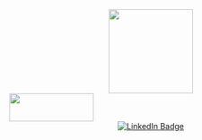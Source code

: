 <div id="header" align="center">
  <img src="https://media.giphy.com/media/xThuWu82QD3pj4wvEQ/giphy.gif" width=150 height=150/>
</div>

<div id="spacing">
  <span><img src="" height=50 width=150 /></span>
</div>

<div id="badges" align="center">
  <a href="https://www.linkedin.com/in/tom-hodgkins-msc-a9ba301b5/">
    <img src="https://img.shields.io/badge/LinkedIn-blue?style=for-the-badge&logo=linkedin&logoColor=white" alt="LinkedIn Badge"/>
  </a>
</div>

